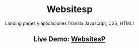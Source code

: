 <div align="center">


# Websitesp  
Landing pages y aplicaciones 
(Vanilla Javascript, CSS, HTML)

## Live Demo: [WebsitesP](https://luiserdef.github.io/Websitesp/)

</div>



